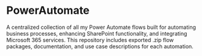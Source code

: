 # PowerAutomate
A centralized collection of all my Power Automate flows built for automating business processes, enhancing SharePoint functionality, and integrating Microsoft 365 services.  This repository includes exported .zip flow packages, documentation, and use case descriptions for each automation.
